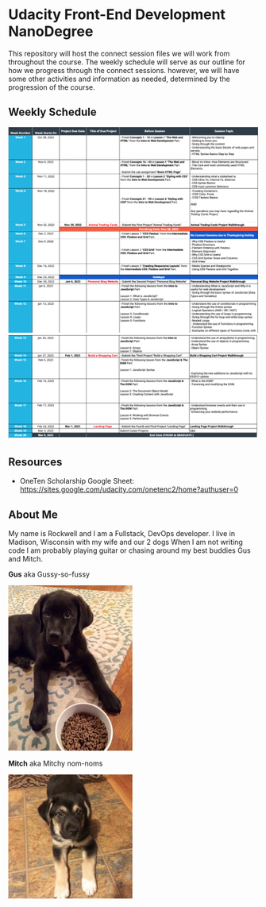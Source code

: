 # Udacity Front-End Development NanoDegree

  This repository will host the connect session files we will work from throughout the course.  The weekly schedule will serve as our outline for how we progress through the connect sessions.  however, we will have some other activities and information as needed, determined by the progression of the course.

## Weekly Schedule

  <img src="./assets/img/schedule_1.png" />
  <img src="./assets/img/schedule_2.png" />

## Resources

  * OneTen Scholarship Google Sheet: https://sites.google.com/udacity.com/onetenc2/home?authuser=0

## About Me

  My name is Rockwell and I am a Fullstack, DevOps developer. I live in Madison, Wisconsin with my wife and our 2 dogs  When I am not writing code I am probably playing guitar or chasing around my best buddies Gus and Mitch.

  <p><strong>Gus</strong> aka Gussy-so-fussy</p>
  <img src="./assets/img/gus.jpg" width="250" />
  <p><strong>Mitch</strong> aka Mitchy nom-noms</p>
  <img src="./assets/img/mitch.jpg" width="250" />

